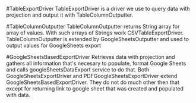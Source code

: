 #TableExportDriver
TableExportDriver is a driver we use to query data with projection and output it with TableColumnOutputter.

#TableColumnOutputter
TableColumnOutputter returns String array for array of values. With such arrays of Strings work CSVTableExportDriver.
TableColumnOutputter is extended by GoogleSheetsOutputter and used to output values for GoogleSheets export

#GoogleSheetsBasedExportDriver
Retrieves data with projection and gathers all information that's necesary to populate, format Google Sheets and calls googleSheetsDataExport service to do that.
Both GoogleSheetsExportDriver and PDFGoogleSheetsExportDriver extend GoogleSheetsBasedExportDriver.
They do not do much other then that except for returning link to google sheet that was created and populated with data.
